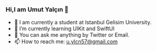 ### Hi,I am Umut Yalçın 👋
- 🔭 I am currently a student at Istanbul Gelisim University.
- 🌱 I’m currently learning UIKit and SwiftUI
- 💬 You can ask me anything by Twitter or Email.
- 📫 How to reach me: u.ylcn57@gmail.com
<!--
**UmutYLCN/UmutYLCN** is a ✨ _special_ ✨ repository because its `README.md` (this file) appears on your GitHub profile.

Here are some ideas to get you started:


-->
